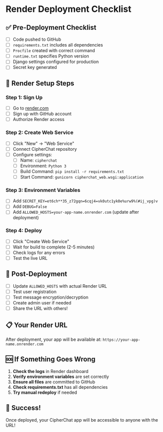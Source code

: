 # Render Deployment Checklist

## ✅ Pre-Deployment Checklist

- [ ] Code pushed to GitHub
- [ ] `requirements.txt` includes all dependencies
- [ ] `Procfile` created with correct command
- [ ] `runtime.txt` specifies Python version
- [ ] Django settings configured for production
- [ ] Secret key generated

## 🚀 Render Setup Steps

### Step 1: Sign Up
- [ ] Go to [render.com](https://render.com)
- [ ] Sign up with GitHub account
- [ ] Authorize Render access

### Step 2: Create Web Service
- [ ] Click "New" → "Web Service"
- [ ] Connect CipherChat repository
- [ ] Configure settings:
  - [ ] Name: `cipherchat`
  - [ ] Environment: `Python 3`
  - [ ] Build Command: `pip install -r requirements.txt`
  - [ ] Start Command: `gunicorn cipherchat_web.wsgi:application`

### Step 3: Environment Variables
- [ ] Add `SECRET_KEY=et6ch**35_z72gqn=6cqj4=vk0utc1yk0e%urw9%(#ij_vpg)v`
- [ ] Add `DEBUG=False`
- [ ] Add `ALLOWED_HOSTS=your-app-name.onrender.com` (update after deployment)

### Step 4: Deploy
- [ ] Click "Create Web Service"
- [ ] Wait for build to complete (2-5 minutes)
- [ ] Check logs for any errors
- [ ] Test the live URL

## 🔧 Post-Deployment

- [ ] Update `ALLOWED_HOSTS` with actual Render URL
- [ ] Test user registration
- [ ] Test message encryption/decryption
- [ ] Create admin user if needed
- [ ] Share the URL with others!

## 📋 Your Render URL

After deployment, your app will be available at:
`https://your-app-name.onrender.com`

## 🆘 If Something Goes Wrong

1. **Check the logs** in Render dashboard
2. **Verify environment variables** are set correctly
3. **Ensure all files** are committed to GitHub
4. **Check requirements.txt** has all dependencies
5. **Try manual redeploy** if needed

## 🎉 Success!

Once deployed, your CipherChat app will be accessible to anyone with the URL!
